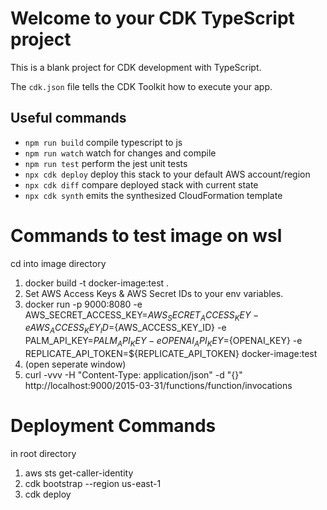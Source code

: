 # Welcome to your CDK TypeScript project

This is a blank project for CDK development with TypeScript.

The `cdk.json` file tells the CDK Toolkit how to execute your app.

## Useful commands

* `npm run build`   compile typescript to js
* `npm run watch`   watch for changes and compile
* `npm run test`    perform the jest unit tests
* `npx cdk deploy`  deploy this stack to your default AWS account/region
* `npx cdk diff`    compare deployed stack with current state
* `npx cdk synth`   emits the synthesized CloudFormation template

# Commands to test image on wsl
cd into image directory
1. docker build -t docker-image:test .
2. Set AWS Access Keys & AWS Secret IDs to your env variables.
3. docker run -p 9000:8080 -e AWS_SECRET_ACCESS_KEY=${AWS_SECRET_ACCESS_KEY} -e AWS_ACCESS_KEY_ID=${AWS_ACCESS_KEY_ID} -e PALM_API_KEY=${PALM_API_KEY} -e OPENAI_API_KEY=${OPENAI_KEY} -e REPLICATE_API_TOKEN=${REPLICATE_API_TOKEN} docker-image:test
4. (open seperate window)
5. curl -vvv -H "Content-Type: application/json" -d "{}" http://localhost:9000/2015-03-31/functions/function/invocations


# Deployment Commands
in root directory
1. aws sts get-caller-identity
2. cdk bootstrap --region us-east-1
3. cdk deploy
